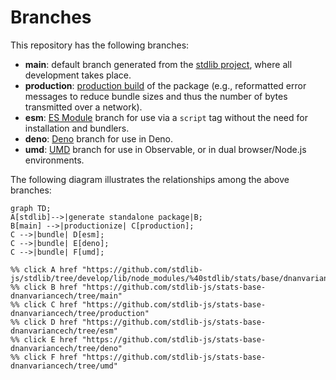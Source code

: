 <!--

@license Apache-2.0

Copyright (c) 2022 The Stdlib Authors.

Licensed under the Apache License, Version 2.0 (the "License");
you may not use this file except in compliance with the License.
You may obtain a copy of the License at

    http://www.apache.org/licenses/LICENSE-2.0

Unless required by applicable law or agreed to in writing, software
distributed under the License is distributed on an "AS IS" BASIS,
WITHOUT WARRANTIES OR CONDITIONS OF ANY KIND, either express or implied.
See the License for the specific language governing permissions and
limitations under the License.

-->

# Branches

This repository has the following branches:

-   **main**: default branch generated from the [stdlib project][stdlib-url], where all development takes place.
-   **production**: [production build][production-url] of the package (e.g., reformatted error messages to reduce bundle sizes and thus the number of bytes transmitted over a network).
-   **esm**: [ES Module][esm-url] branch for use via a `script` tag without the need for installation and bundlers.
-   **deno**: [Deno][deno-url] branch for use in Deno.
-   **umd**: [UMD][umd-url] branch for use in Observable, or in dual browser/Node.js environments.

The following diagram illustrates the relationships among the above branches:

```mermaid
graph TD;
A[stdlib]-->|generate standalone package|B;
B[main] -->|productionize| C[production];
C -->|bundle| D[esm];
C -->|bundle| E[deno];
C -->|bundle| F[umd];

%% click A href "https://github.com/stdlib-js/stdlib/tree/develop/lib/node_modules/%40stdlib/stats/base/dnanvariancech"
%% click B href "https://github.com/stdlib-js/stats-base-dnanvariancech/tree/main"
%% click C href "https://github.com/stdlib-js/stats-base-dnanvariancech/tree/production"
%% click D href "https://github.com/stdlib-js/stats-base-dnanvariancech/tree/esm"
%% click E href "https://github.com/stdlib-js/stats-base-dnanvariancech/tree/deno"
%% click F href "https://github.com/stdlib-js/stats-base-dnanvariancech/tree/umd"
```

[stdlib-url]: https://github.com/stdlib-js/stdlib/tree/develop/lib/node_modules/%40stdlib/stats/base/dnanvariancech
[production-url]: https://github.com/stdlib-js/stats-base-dnanvariancech/tree/production
[deno-url]: https://github.com/stdlib-js/stats-base-dnanvariancech/tree/deno
[umd-url]: https://github.com/stdlib-js/stats-base-dnanvariancech/tree/umd
[esm-url]: https://github.com/stdlib-js/stats-base-dnanvariancech/tree/esm